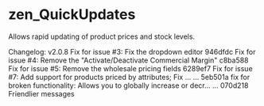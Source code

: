 zen_QuickUpdates
================

Allows rapid updating of product prices and stock levels.

Changelog:
v2.0.8
Fix for issue #3: Fix the dropdown editor 	946dfdc
Fix for issue #4: Remove the "Activate/Deactivate Commercial Margin" 	c8ba588
Fix for issue #5: Remove the wholesale pricing fields 	6289ef7
Fix for issue #7: Add support for products priced by attributes; Fix … … 	5eb501a
fix for broken functionality: Allows you to globally increase or decr… … 	070d218
Friendlier messages
